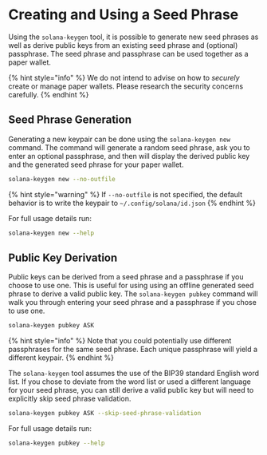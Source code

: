 # Creating and Using a Seed Phrase

Using the `solana-keygen` tool, it is possible to generate new seed phrases as well as derive public keys from an existing seed phrase and (optional) passphrase. The seed phrase and passphrase can be used together as a paper wallet.

{% hint style="info" %}
We do not intend to advise on how to *securely* create or manage paper wallets. Please research the security concerns carefully.
{% endhint %}

## Seed Phrase Generation

Generating a new keypair can be done using the `solana-keygen new` command. The command will generate a random seed phrase, ask you to enter an optional passphrase, and then will display the derived public key and the generated seed phrase for your paper wallet.

```bash
solana-keygen new --no-outfile
```

{% hint style="warning" %}
If `--no-outfile` is not specified, the default behavior is to write the keypair to `~/.config/solana/id.json`
{% endhint %}

For full usage details run:

```bash
solana-keygen new --help
```

## Public Key Derivation

Public keys can be derived from a seed phrase and a passphrase if you choose to use one. This is useful for using using an offline generated seed phrase to derive a valid public key. The `solana-keygen pubkey` command will walk you through entering your seed phrase and a passphrase if you chose to use one.

```bash
solana-keygen pubkey ASK
```

{% hint style="info" %}
Note that you could potentially use different passphrases for the same seed phrase. Each unique passphrase will yield a different keypair.
{% endhint %}

The `solana-keygen` tool assumes the use of the BIP39 standard English word list. If you chose to deviate from the word list or used a different language for your seed phrase, you can still derive a valid public key but will need to explicitly skip seed phrase validation.

```bash
solana-keygen pubkey ASK --skip-seed-phrase-validation
```

For full usage details run:

```bash
solana-keygen pubkey --help
```
